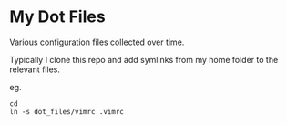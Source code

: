 # My Dot Files

Various configuration files collected over time.

Typically I clone this repo and add symlinks from my home folder to the relevant files.

eg.
```
cd
ln -s dot_files/vimrc .vimrc
```

